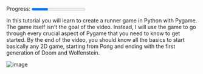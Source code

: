 <label for="file">Progress:</label> <progress id="file" max="100" value="30"> 30% </progress>


In this tutorial you will learn to create a runner game in Python with Pygame. The game itself isn't the goal of the video. Instead, I will use the game to go through every crucial aspect of Pygame that you need to know to get started. By the end of the video, you should know all the basics to start basically any 2D game, starting from Pong and ending with the first generation of Doom and Wolfenstein.

![image](https://user-images.githubusercontent.com/114522884/196061415-741ce2d0-d2be-472d-af19-8ce4d2ea2f69.png)
